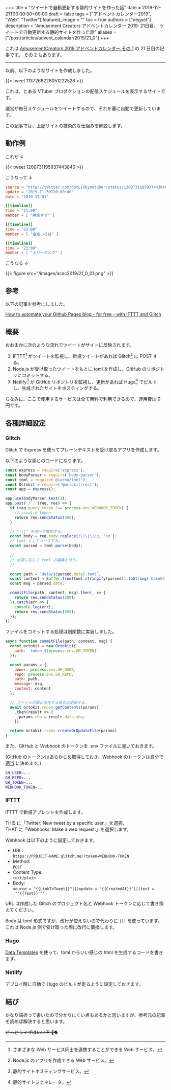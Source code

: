 +++
title =  "ツイートで自動更新する静的サイトを作った話"
date = 2019-12-21T00:00:00+09:00
draft = false
tags = ["アドベントカレンダー2019", "Web", "Twitter"]
featured_image = ""
toc = true
authors = ["negset"]
description = "Amusement Creators アドベントカレンダー 2019: 21日目。 ツイートで自動更新する静的サイトを作った話"
aliases = ["/post/articles/advent_calendar/2019/21_0"]
+++

これは [AmusementCreators 2019 アドベントカレンダー その 1](https://adventar.org/calendars/4152) の 21 日目の記事です。
[その 2](https://adventar.org/calendars/4561) もあります。

---

以前、以下のようなサイトを作成しました。

{{< tweet 1137268228051222528 >}}

これは、とある VTuber プロダクションの配信スケジュールを表示するサイトです。

運営が毎日スケジュールをツイートするので、それを基に自動で更新しています。

この記事では、上記サイトの技術的な仕組みを解説します。

## 動作例

これが ↓

{{< tweet 1200731195937443840 >}}

こうなって ↓

```toml
source = "http://twitter.com/dotLIVEyoutuber/status/1200731195937443840"
update = "2019-11-30T20:00:00"
date = "2019-12-01"

[[timeline]]
time = "21:00"
member = [ "神楽すず" ]

[[timeline]]
time = "22:00"
member = [ "金剛いろは" ]

[[timeline]]
time = "23:00"
member = [ "メリーミルク" ]
```

こうなる ↓

{{< figure src="/images/acac2019/21_0_01.png" >}}

## 参考

以下の記事を参考にしました。

[How to automate your Github Pages blog - for free - with IFTTT and Glitch](https://webrender.net/2017/11/23/automate-github-pages-ifttt-glitch.html)

## 概要

おおまかに次のような流れでツイートがサイトに反映されます。

1. IFTTT[^ifttt-is] がツイートを監視し、新規ツイートがあれば Glitch[^glitch-is] に POST する。
1. Node.js が受け取ったツイートをもとに toml を作成し、GitHub のリポジトリにコミットする。
1. Netlify[^netlify-is] が GitHub リポジトリを監視し、更新があれば Hugo[^hugo-is] でビルドし、生成されたサイトをホスティングする。

ちなみに、ここで使用するサービスは全て無料で利用できるので、運用費は 0 円です。

## 各種詳細設定

### Glitch

Glitch で Express を使ってプレーンテキストを受け取るアプリを作成します。

以下のような感じのコードになります。

```javascript
const express = require('express');
const bodyParser = require('body-parser');
const toml = require('@iarna/toml');
const Octokit = require('@octokit/rest');
const app = express();

app.use(bodyParser.text());
app.post('/', (req, res) => {
  if (req.query.token !== process.env.WEBHOOK_TOKEN) {
    // invalid token
    return res.sendStatus(400);
  }

  // "|||" を改行で置換する。
  const body = req.body.replace(/\|\|\|/g, '\n');
  // toml としてパースする。
  const parsed = toml.parse(body);
  
  //
  // 必要に応じて toml の編集を行う。
  //

  const path = `data/${parsed.date}.toml`;
  const content = Buffer.from(toml.stringify(parsed)).toString('base64');
  const msg = parsed.date;

  commitFile(path, content, msg).then(_ => {
    return res.sendStatus(200);
  }).catch(err => {
    console.log(err);
    return res.sendStatus(500);
  });
});
```

ファイルをコミットする処理は別関数に実装しました。

```javascript
async function commitFile(path, content, msg) {
  const octokit = new Octokit({
    auth: `token ${process.env.GH_TOKEN}`
  });

  const params = {
    owner: process.env.GH_USER,
    repo: process.env.GH_REPO,
    path: path,
    message: msg,
    content: content
  };

  // ファイルが既に存在する場合は更新する。
  await octokit.repos.getContents(params)
    .then(result => {
      params.sha = result.data.sha;
    });

  return octokit.repos.createOrUpdateFile(params)
}
```

また、GitHub と Webhook のトークンを .env ファイルに書いておきます。

(GitHub のトークンはあらかじめ取得しておき、Webhook のトークンは自分で [適当](https://www.uuidgenerator.net/) に決めます。)

```sh
GH_USER=...
GH_REPO=...
GH_TOKEN=...
WEBHOOK_TOKEN=...
```

### IFTTT

IFTTT で新規アプレットを作成します。

THIS に「Twitter: New tweet by a specific user.」を選択、  
THAT に「Webhooks: Make a web request.」を選択します。

Webhook は以下のように設定しておきます。

- URL:  
`https://PROJECT-NAME.glitch.me/?token=WEBHOOK-TOKEN`
- Method:  
`POST`
- Content Type:  
`text/plain`
- Body:  
`source = "{{LinkToTweet}}"|||update = "{{CreatedAt}}"|||text = '''{{Text}}'''`

URL は作成した Glitch のプロジェクト名と Webhook トークンに応じて書き換えてください。

Body は toml 形式ですが、改行が使えないので代わりに `|||` を使っています。これは Node.js 側で受け取った際に改行に置換します。

### Hugo

[Data Templates](https://gohugo.io/templates/data-templates/) を使って、toml からいい感じの html を生成するコードを書きます。

### Netlify

デプロイ時に自動で Hugo のビルドが走るように設定しておきます。

## 結び

かなり端折って書いたので分かりにくい点もあるかと思いますが、参考元の記事を読めば解決すると思います。

~~どっとライブはいいぞ :cherry_blossom::cat2:~~

[^ifttt-is]: さまざまな Web サービス同士を連携することができる Web サービス。
[^glitch-is]: Node.js のアプリを作成できる Web サービス。
[^netlify-is]: 静的サイトホスティングサービス。
[^hugo-is]: 静的サイトジェネレータ。
